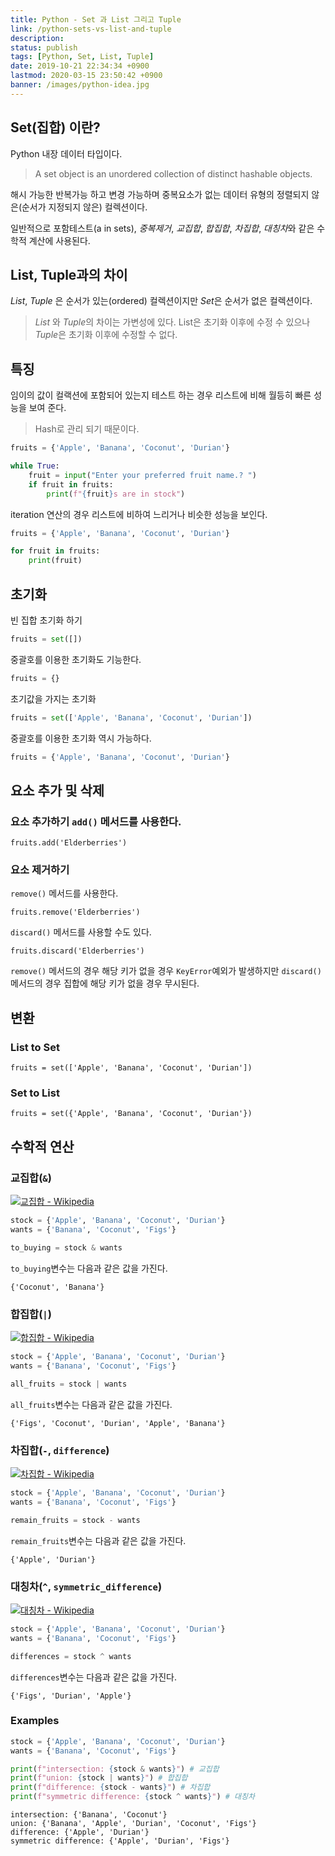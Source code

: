 ```yaml
---
title: Python - Set 과 List 그리고 Tuple
link: /python-sets-vs-list-and-tuple
description: 
status: publish
tags: [Python, Set, List, Tuple]
date: 2019-10-21 22:34:34 +0900
lastmod: 2020-03-15 23:50:42 +0900
banner: /images/python-idea.jpg
---
```


## Set(집합) 이란?
Python 내장 데이터 타입이다. 

> A set object is an unordered collection of distinct hashable objects.

해시 가능한 반복가능 하고 변경 가능하며 중복요소가 없는 데이터 유형의 정렬되지 않은(순서가 지정되지 않은) 컬렉션이다. 

일반적으로 포함테스트(a in sets), *중복제거*, *교집합*, *합집합*, *차집합*, *대칭차*와 같은 수학적 계산에 사용된다. 

## List, Tuple과의 차이
*List*, *Tuple* 은 순서가 있는(ordered) 컬렉션이지만 *Set*은 순서가 없은 컬렉션이다. 


> *List* 와 *Tuple*의 차이는 가변성에 있다. List은 초기화 이후에 수정 수 있으나 *Tuple*은 초기화 이후에 수정할 수 없다. 


## 특징
임이의 값이 컬랙션에 포함되어 있는지 테스트 하는 경우 리스트에 비해 월등히 빠른 성능을 보여 준다.

> Hash로 관리 되기 때문이다. 

<!--more-->

``` python
fruits = {'Apple', 'Banana', 'Coconut', 'Durian'}

while True:
    fruit = input("Enter your preferred fruit name.? ")    
    if fruit in fruits:
        print(f"{fruit}s are in stock")

```

iteration 연산의 경우 리스트에 비하여 느리거나 비슷한 성능을 보인다.

```python
fruits = {'Apple', 'Banana', 'Coconut', 'Durian'}

for fruit in fruits:
    print(fruit)
```


## 초기화

빈 집합 초기화 하기 

```python
fruits = set([])
```

중괄호를 이용한 초기화도 기능한다. 

```python
fruits = {}
```


초기값을 가지는 초기화 

```python
fruits = set(['Apple', 'Banana', 'Coconut', 'Durian'])
```

중괄호를 이용한 초기화 역시 가능하다. 

```python
fruits = {'Apple', 'Banana', 'Coconut', 'Durian'}
```

## 요소 추가 및 삭제

### 요소 추가하기 `add()`  메서드를 사용한다. 
```
fruits.add('Elderberries')
```

### 요소 제거하기 

`remove()` 메서드를 사용한다. 

```
fruits.remove('Elderberries')
```

`discard()` 메서드를 사용할 수도 있다. 

```
fruits.discard('Elderberries')
```

`remove()` 메서드의 경우 해당 키가 없을 경우 `KeyError`예외가 발생하지만 `discard()` 메서드의 경우 집합에 해당 키가 없을 경우 무시된다.



## 변환

### List to Set

```
fruits = set(['Apple', 'Banana', 'Coconut', 'Durian'])
```

### Set to List

```
fruits = set({'Apple', 'Banana', 'Coconut', 'Durian'})
```

## 수학적 연산

### 교집합(`&`)

[![교집합 - Wikipedia](https://upload.wikimedia.org/wikipedia/commons/c/cb/SetIntersection.svg)](https://ko.wikipedia.org/wiki/%EA%B5%90%EC%A7%91%ED%95%A9)

```python
stock = {'Apple', 'Banana', 'Coconut', 'Durian'}
wants = {'Banana', 'Coconut', 'Figs'}

to_buying = stock & wants
```

`to_buying`변수는 다음과 같은 값을 가진다. 

```
{'Coconut', 'Banana'}
```

### 합집합(`|`)

[![합집합 - Wikipedia](https://upload.wikimedia.org/wikipedia/commons/3/32/SetUnion.svg)](https://ko.wikipedia.org/wiki/%ED%95%A9%EC%A7%91%ED%95%A9)

```python
stock = {'Apple', 'Banana', 'Coconut', 'Durian'}
wants = {'Banana', 'Coconut', 'Figs'}

all_fruits = stock | wants
```

`all_fruits`변수는 다음과 같은 값을 가진다. 

```
{'Figs', 'Coconut', 'Durian', 'Apple', 'Banana'}
```

### 차집합(`-`, `difference`)


[![차집합 - Wikipedia](https://upload.wikimedia.org/wikipedia/commons/6/6c/SetDifferenceB.svg)](https://ko.wikipedia.org/wiki/%EC%97%AC%EC%A7%91%ED%95%A9#%EC%B0%A8%EC%A7%91%ED%95%A9)


```python
stock = {'Apple', 'Banana', 'Coconut', 'Durian'}
wants = {'Banana', 'Coconut', 'Figs'}

remain_fruits = stock - wants
```

`remain_fruits`변수는 다음과 같은 값을 가진다. 

```
{'Apple', 'Durian'}
```


### 대칭차(`^`, `symmetric_difference`)

[![대칭차 - Wikipedia](https://upload.wikimedia.org/wikipedia/commons/f/f2/SetSymmetricDifference.svg)](https://ko.wikipedia.org/wiki/%EB%8C%80%EC%B9%AD%EC%B0%A8)

```python
stock = {'Apple', 'Banana', 'Coconut', 'Durian'}
wants = {'Banana', 'Coconut', 'Figs'}

differences = stock ^ wants
```

`differences`변수는 다음과 같은 값을 가진다. 

```
{'Figs', 'Durian', 'Apple'}
```

### Examples

```python
stock = {'Apple', 'Banana', 'Coconut', 'Durian'}
wants = {'Banana', 'Coconut', 'Figs'}

print(f"intersection: {stock & wants}") # 교집합
print(f"union: {stock | wants}") # 합집합
print(f"difference: {stock - wants}") # 차집합
print(f"symmetric difference: {stock ^ wants}") # 대칭차
```


```
intersection: {'Banana', 'Coconut'}
union: {'Banana', 'Apple', 'Durian', 'Coconut', 'Figs'}
difference: {'Apple', 'Durian'}
symmetric difference: {'Apple', 'Durian', 'Figs'}
```